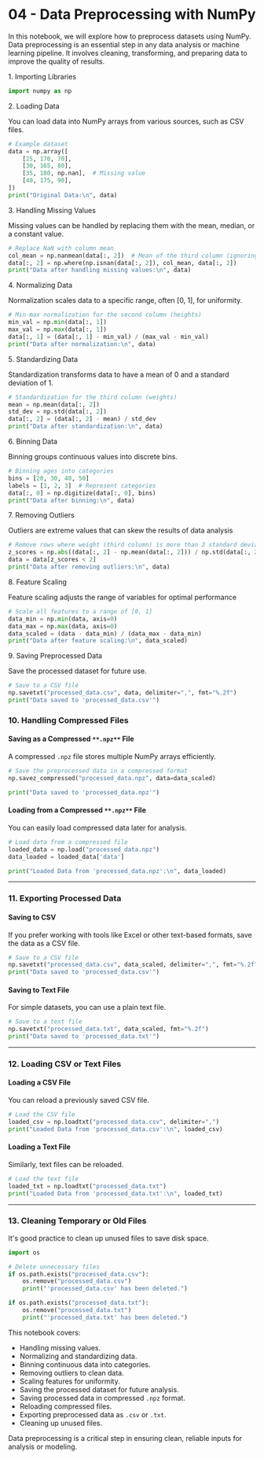 # 04 - Data Preprocessing with NumPy

In this notebook, we will explore how to preprocess datasets using NumPy. Data preprocessing is an essential step in any data analysis or machine learning pipeline. It involves cleaning, transforming, and preparing data to improve the quality of results.

1\. Importing Libraries

```python
import numpy as np
```

2\. Loading Data

You can load data into NumPy arrays from various sources, such as CSV files.

```python
# Example dataset
data = np.array([
    [25, 170, 70],
    [30, 165, 80],
    [35, 180, np.nan],  # Missing value
    [40, 175, 90],
])
print("Original Data:\n", data)
```

3\. Handling Missing Values

Missing values can be handled by replacing them with the mean, median, or a constant value.

```python
# Replace NaN with column mean
col_mean = np.nanmean(data[:, 2])  # Mean of the third column (ignoring NaN)
data[:, 2] = np.where(np.isnan(data[:, 2]), col_mean, data[:, 2])
print("Data after handling missing values:\n", data)
```

4\. Normalizing Data

Normalization scales data to a specific range, often \[0, 1\], for uniformity.

```python
# Min-max normalization for the second column (heights)
min_val = np.min(data[:, 1])
max_val = np.max(data[:, 1])
data[:, 1] = (data[:, 1] - min_val) / (max_val - min_val)
print("Data after normalization:\n", data)
```

5\. Standardizing Data

Standardization transforms data to have a mean of 0 and a standard deviation of 1.

```python
# Standardization for the third column (weights)
mean = np.mean(data[:, 2])
std_dev = np.std(data[:, 2])
data[:, 2] = (data[:, 2] - mean) / std_dev
print("Data after standardization:\n", data)
```

6\. Binning Data

Binning groups continuous values into discrete bins.

```python
# Binning ages into categories
bins = [20, 30, 40, 50]
labels = [1, 2, 3]  # Represent categories
data[:, 0] = np.digitize(data[:, 0], bins)
print("Data after binning:\n", data)
```

7\. Removing Outliers

Outliers are extreme values that can skew the results of data analysis

```python
# Remove rows where weight (third column) is more than 2 standard deviations from the mean
z_scores = np.abs((data[:, 2] - np.mean(data[:, 2])) / np.std(data[:, 2]))
data = data[z_scores < 2]
print("Data after removing outliers:\n", data)
```

8\. Feature Scaling

Feature scaling adjusts the range of variables for optimal performance

```python
# Scale all features to a range of [0, 1]
data_min = np.min(data, axis=0)
data_max = np.max(data, axis=0)
data_scaled = (data - data_min) / (data_max - data_min)
print("Data after feature scaling:\n", data_scaled)
```

9\. Saving Preprocessed Data

Save the processed dataset for future use.

```python
# Save to a CSV file
np.savetxt("processed_data.csv", data, delimiter=",", fmt="%.2f")
print("Data saved to 'processed_data.csv'")
```

### **10\. Handling Compressed Files**

#### **Saving as a Compressed** `**.npz**` **File**

A compressed `.npz` file stores multiple NumPy arrays efficiently.

```python
# Save the preprocessed data in a compressed format
np.savez_compressed("processed_data.npz", data=data_scaled)

print("Data saved to 'processed_data.npz'")
```

#### **Loading from a Compressed** `**.npz**` **File**

You can easily load compressed data later for analysis.

```python
# Load data from a compressed file
loaded_data = np.load("processed_data.npz")
data_loaded = loaded_data['data']

print("Loaded Data from 'processed_data.npz':\n", data_loaded)
```

---

### **11\. Exporting Processed Data**

#### **Saving to CSV**

If you prefer working with tools like Excel or other text-based formats, save the data as a CSV file.

```python
# Save to a CSV file
np.savetxt("processed_data.csv", data_scaled, delimiter=",", fmt="%.2f")
print("Data saved to 'processed_data.csv'")
```

#### **Saving to Text File**

For simple datasets, you can use a plain text file.

```python
# Save to a text file
np.savetxt("processed_data.txt", data_scaled, fmt="%.2f")
print("Data saved to 'processed_data.txt'")
```

---

### **12\. Loading CSV or Text Files**

#### **Loading a CSV File**

You can reload a previously saved CSV file.

```python
# Load the CSV file
loaded_csv = np.loadtxt("processed_data.csv", delimiter=",")
print("Loaded Data from 'processed_data.csv':\n", loaded_csv)
```

#### **Loading a Text File**

Similarly, text files can be reloaded.

```python
# Load the text file
loaded_txt = np.loadtxt("processed_data.txt")
print("Loaded Data from 'processed_data.txt':\n", loaded_txt)
```

---

### **13\. Cleaning Temporary or Old Files**

It's good practice to clean up unused files to save disk space.

```python
import os

# Delete unnecessary files
if os.path.exists("processed_data.csv"):
    os.remove("processed_data.csv")
    print("'processed_data.csv' has been deleted.")

if os.path.exists("processed_data.txt"):
    os.remove("processed_data.txt")
    print("'processed_data.txt' has been deleted.")
```

This notebook covers:

*   Handling missing values.
*   Normalizing and standardizing data.
*   Binning continuous data into categories.
*   Removing outliers to clean data.
*   Scaling features for uniformity.
*   Saving the processed dataset for future analysis.
*   Saving processed data in compressed `.npz` format.
*   Reloading compressed files.
*   Exporting preprocessed data as `.csv` or `.txt`.
*   Cleaning up unused files.

Data preprocessing is a critical step in ensuring clean, reliable inputs for analysis or modeling.